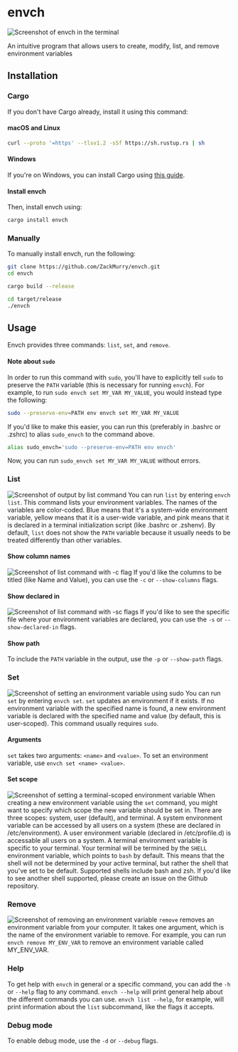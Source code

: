 # envch

![Screenshot of envch in the terminal](assets/readme-simple-example.png)

An intuitive program that allows users to create, modify, list, and remove environment variables

## Installation

### Cargo
If you don't have Cargo already, install it using this command:

#### macOS and Linux

```bash
curl --proto '=https' --tlsv1.2 -sSf https://sh.rustup.rs | sh
```

#### Windows
If you're on Windows, you can install Cargo using [this guide](https://forge.rust-lang.org/infra/other-installation-methods.html#other-ways-to-install-rustup).


#### Install envch

Then, install envch using:
```bash
cargo install envch
```

### Manually
To manually install envch, run the following:
```bash
git clone https://github.com/ZackMurry/envch.git
cd envch

cargo build --release

cd target/release
./envch
```

## Usage
Envch provides three commands: `list`, `set`, and `remove`.

#### Note about `sudo`
In order to run this command with `sudo`, you'll have to explicitly tell `sudo` to preserve the `PATH` variable (this is necessary for running `envch`). For example, to run `sudo envch set MY_VAR MY_VALUE`, you would instead type the following:

```bash
sudo --preserve-env=PATH env envch set MY_VAR MY_VALUE
```

If you'd like to make this easier, you can run this (preferably in .bashrc or .zshrc) to alias `sudo_envch` to the command above.

```bash
alias sudo_envch='sudo --preserve-env=PATH env envch'
```

Now, you can run `sudo_envch set MY_VAR MY_VALUE` without errors.

### List
![Screenshot of output by list command](assets/readme-list-example.png)
You can run `list` by entering `envch list`. This command lists your environment variables. The names of the variables are color-coded. Blue means that it's a system-wide environment variable, yellow means that it is a user-wide variable, and pink means that it is declared in a terminal initialization script (like .bashrc or .zshenv). By default, `list` does not show the `PATH` variable because it usually needs to be treated differently than other variables.

#### Show column names
![Screenshot of list command with -c flag](assets/readme-list-column-example.png)
If you'd like the columns to be titled (like Name and Value), you can use the `-c` or `--show-columns` flags.

#### Show declared in
![Screenshot of list command with -sc flags](assets/readme-list-declared-example.png)
If you'd like to see the specific file where your environment variables are declared, you can use the `-s` or `--show-declared-in` flags.

#### Show path
To include the `PATH` variable in the output, use the `-p` or `--show-path` flags.

### Set
![Screenshot of setting an environment variable using sudo](assets/readme-set-example.png)
You can run `set` by entering `envch set`. `set` updates an environment if it exists. If no environment variable with the specified name is found, a new environment variable is declared with the specified name and value (by default, this is user-scoped). This command usually requires `sudo`.

#### Arguments
`set` takes two arguments: `<name>` and `<value>`. To set an environment variable, use `envch set <name> <value>`.

#### Set scope
![Screenshot of setting a terminal-scoped environment variable](assets/readme-set-scope-example.png)
When creating a new environment variable using the `set` command, you might want to specify which scope the new variable should be set in. There are three scopes: system, user (default), and terminal. A system environment variable can be accessed by all users on a system (these are declared in /etc/environment). A user environment variable (declared in /etc/profile.d) is accessable all users on a system. A terminal environment variable is specific to your terminal. Your terminal will be termined by the `SHELL` environment variable, which points to `bash` by default. This means that the shell will not be determined by your active terminal, but rather the shell that you've set to be default. Supported shells include bash and zsh. If you'd like to see another shell supported, please create an issue on the Github repository.

### Remove
![Screenshot of removing an environment variable](assets/readme-remove-example)
`remove` removes an environment variable from your computer. It takes one argument, which is the name of the environment variable to remove. For example, you can run `envch remove MY_ENV_VAR` to remove an environment variable called MY_ENV_VAR.

### Help
To get help with `envch` in general or a specific command, you can add the `-h` or `--help` flag to any command. `envch --help` will print general help about the different commands you can use. `envch list --help`, for example, will print information about the `list` subcommand, like the flags it accepts.

### Debug mode
To enable debug mode, use the `-d` or `--debug` flags.
